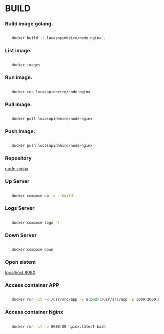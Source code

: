 # BUILD

### Build image golang.

```bash

   docker build -t lucasnpinheiro/node-nginx .

```

### List image.

```bash

   docker images

```

### Run image.

```bash

   docker run lucasnpinheiro/node-nginx

```

### Pull image.

```bash

   docker pull lucasnpinheiro/node-nginx

```

### Push image.

```bash

   docker push lucasnpinheiro/node-nginx

```

### Repository

[node-nginx](https://github.com/lucasnpinheiro/node-nginx)

### Up Server

```bash

   docker compose up -d --build

```

### Logs Server

```bash

   docker compose logs -f

```

### Down Server

```bash

   docker compose down

```

### Open sistem

[localhost:8080](http://localhost:8080)

### Access container APP

```bash

   docker run -it -w /usr/src/app -v $(pwd):/usr/src/app -p 3000:3000 node:lts-hydrogen bash

```

### Access container Nginx

```bash

   docker run -it -p 8080:80 nginx:latest bash

```
